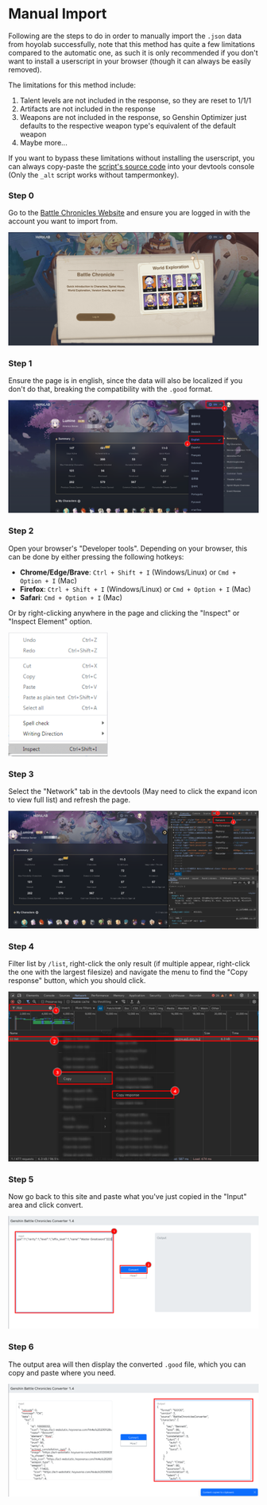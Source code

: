 # Manual Import

Following are the steps to do in order to manually import the `.json` data from
hoyolab successfully, note that this method has quite a few limitations compared
to the automatic one, as such it is only recommended if you don't want to
install a userscript in your browser (though it can always be easily removed).

The limitations for this method include:

1. Talent levels are not included in the response, so they are reset to 1/1/1
2. Artifacts are not included in the response
3. Weapons are not included in the response, so Genshin Optimizer just defaults
to the respective weapon type's equivalent of the default weapon
4. Maybe more...

If you want to bypass these limitations without installing the userscript, you
can always copy-paste the
[script's source code](https://github.com/kazmath/battlechronicles-converter/blob/main/bc_importer_alt.user.js)
into your devtools console (Only the `_alt` script works without tampermonkey).

### Step 0

Go to the [Battle Chronicles Website](https://act.hoyolab.com/app/community-game-records-sea/index.html) and ensure you are logged
in with the account you want to import from.

![Step 0](doc/manual_step0.png)

### Step 1

Ensure the page is in english, since the data will also be localized if you
don't do that, breaking the compatibility with the `.good` format.

![Step 1](doc/manual_step1.png)

### Step 2

Open your browser's "Developer tools". Depending on your browser, this can be
done by either pressing the following hotkeys:

- **Chrome/Edge/Brave**: `Ctrl + Shift + I` (Windows/Linux) or
`Cmd + Option + I` (Mac)
- **Firefox**: `Ctrl + Shift + I` (Windows/Linux) or `Cmd + Option + I` (Mac)
- **Safari**: `Cmd + Option + I` (Mac)

Or by right-clicking anywhere in the page and clicking the "Inspect" or "Inspect
Element" option.

<img src="doc/manual_step2.png" alt="Step 2" style="width:200px;"/>

### Step 3

Select the "Network" tab in the devtools (May need to click the expand icon to
view full list) and refresh the page.

![Step 3](doc/manual_step3.png)

### Step 4

Filter list by `/list`, right-click the only result (if multiple appear,
right-click the one with the largest filesize) and navigate the menu to find the
"Copy response" button, which you should click.

![Step 4](doc/manual_step4.png)

### Step 5

Now go back to this site and paste what you've just copied in the "Input" area
and click convert.

![Step 5](doc/manual_step5.png)

### Step 6

The output area will then display the converted `.good` file, which you can copy
and paste where you need.

![Step 6](doc/manual_step6.png)
